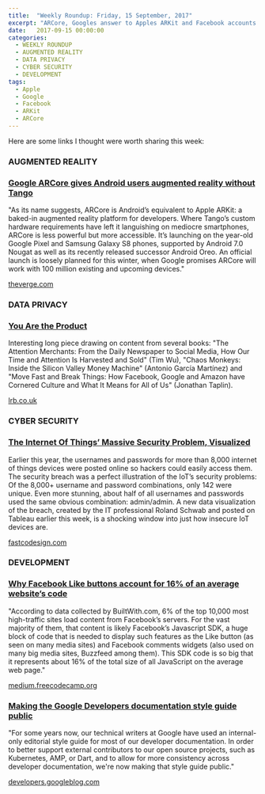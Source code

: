 ```yaml
---
title:  "Weekly Roundup: Friday, 15 September, 2017"
excerpt: "ARCore, Googles answer to Apples ARKit and Facebook accounts for 16% of an average website’s code."
date:   2017-09-15 00:00:00
categories:
  - WEEKLY ROUNDUP
  - AUGMENTED REALITY
  - DATA PRIVACY
  - CYBER SECURITY
  - DEVELOPMENT
tags:
  - Apple
  - Google
  - Facebook
  - ARKit
  - ARCore
---
```


Here are some links I thought were worth sharing this week:

<h3 class="category">AUGMENTED REALITY</h3>

<div class="item">
  <h3 class="item-header">
    <a href="https://www.theverge.com/2017/8/29/16219696/google-arcore-augmented-reality-platform-announce-release-pixel-samsung">Google ARCore gives Android users augmented reality without Tango</a>
  </h3>
  <p>
  	"As its name suggests, ARCore is Android’s equivalent to Apple ARKit: a baked-in augmented reality platform for developers. Where Tango’s custom hardware requirements have left it languishing on mediocre smartphones, ARCore is less powerful but more accessible. It’s launching on the year-old Google Pixel and Samsung Galaxy S8 phones, supported by Android 7.0 Nougat as well as its recently released successor Android Oreo. An official launch is loosely planned for this winter, when Google promises ARCore will work with 100 million existing and upcoming devices."
  </p>
  <span class="item-footer">
    <a href="https://www.theverge.com/2017/8/29/16219696/google-arcore-augmented-reality-platform-announce-release-pixel-samsung">theverge.com</a>
  </span>
</div>

<h3 class="category">DATA PRIVACY</h3>

<div class="item">
  <h3 class="item-header">
    <a href="https://www.lrb.co.uk/v39/n16/john-lanchester/you-are-the-product">You Are the Product</a>
  </h3>
  <p>
  	Interesting long piece drawing on content from several books: "The Attention Merchants: From the Daily Newspaper to Social Media, How Our Time and Attention Is Harvested and Sold" (Tim Wu), "Chaos Monkeys: Inside the Silicon Valley Money Machine" (Antonio García Martínez) and "Move Fast and Break Things: How Facebook, Google and Amazon have Cornered Culture and What It Means for All of Us" (Jonathan Taplin).
  </p>
  <span class="item-footer">
    <a href="https://www.lrb.co.uk/v39/n16/john-lanchester/you-are-the-product">lrb.co.uk</a>
  </span>
</div>

<h3 class="category">CYBER SECURITY</h3>

<div class="item">
  <h3 class="item-header">
    <a href="https://www.fastcodesign.com/90138467/the-internet-of-things-massive-security-problem-visualized">The Internet Of Things’ Massive Security Problem, Visualized</a>
  </h3>
  <p>
  	Earlier this year, the usernames and passwords for more than 8,000 internet of things devices were posted online so hackers could easily access them. The security breach was a perfect illustration of the IoT’s security problems: Of the 8,000+ username and password combinations, only 142 were unique. Even more stunning, about half of all usernames and passwords used the same obvious combination: admin/admin. A new data visualization of the breach, created by the IT professional Roland Schwab and posted on Tableau earlier this week, is a shocking window into just how insecure IoT devices are.
  </p>
  <span class="item-footer">
    <a href="https://www.fastcodesign.com/90138467/the-internet-of-things-massive-security-problem-visualized">fastcodesign.com</a>
  </span>
</div>

<h3 class="category">DEVELOPMENT</h3>

<div class="item">
  <h3 class="item-header">
    <a href="https://medium.freecodecamp.org/why-16-of-the-code-on-the-average-site-belongs-to-facebook-and-what-that-means-68956cd731be">Why Facebook Like buttons account for 16% of an average website’s code</a>
  </h3>
  <p>
  	"According to data collected by BuiltWith.com, 6% of the top 10,000 most high-traffic sites load content from Facebook’s servers. For the vast majority of them, that content is likely Facebook’s Javascript SDK, a huge block of code that is needed to display such features as the Like button (as seen on many media sites) and Facebook comments widgets (also used on many big media sites, Buzzfeed among them). This SDK code is so big that it represents about 16% of the total size of all JavaScript on the average web page."
  </p>
  <span class="item-footer">
    <a href="https://medium.freecodecamp.org/why-16-of-the-code-on-the-average-site-belongs-to-facebook-and-what-that-means-68956cd731be">medium.freecodecamp.org</a>
  </span>
</div>

<div class="item">
  <h3 class="item-header">
    <a href="https://developers.googleblog.com/2017/09/making-google-developers-documentation.html">Making the Google Developers documentation style guide public</a>
  </h3>
  <p>
  	"For some years now, our technical writers at Google have used an internal-only editorial style guide for most of our developer documentation. In order to better support external contributors to our open source projects, such as Kubernetes, AMP, or Dart, and to allow for more consistency across developer documentation, we're now making that style guide public."
  </p>
  <span class="item-footer">
    <a href="https://developers.googleblog.com/2017/09/making-google-developers-documentation.html">developers.googleblog.com</a>
  </span>
</div>
